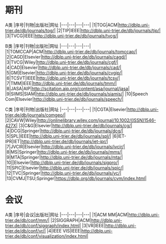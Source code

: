 # 期刊
A类
|序号|刊物|出版社|网址
|---|---|---|---|
|1|TOG|ACM|http://dblp.uni-trier.de/db/journals/tog/|
|2|TIP|IEEE|http://dblp.uni-trier.de/db/journals/tip/|
|3|TVCG|IEEE|http://dblp.uni-trier.de/db/journals/tvcg/|

B类
|序号|刊物|出版社|网址
|---|---|---|---|
|1|TOMCCAP|ACM|http://dblp.uni-trier.de/db/journals/tomccap/|
|2|CAGD|Elsevier|http://dblp.uni-trier.de/db/journals/cagd/|
|3|TVCG|Wiley|http://dblp.uni-trier.de/db/journals/cgf/|
|4|CAD|Elsevier|http://dblp.uni-trier.de/db/journals/cad/|
|5|GM|Elsevier|http://dblp.uni-trier.de/db/journals/cvgip/|
|6|TCSVT|IEEE|http://dblp.uni-trier.de/db/journals/tcsv/|
|7|TMM|IEEE|http://dblp.uni-trier.de/db/journals/tmm/|
|8|JASA|AIP|http://scitation.aip.org/content/asa/journal/jasa|
|9|SIIMS|SIAM|http://dblp.uni-trier.de/db/journals/siamis/|
|10|Speech Com|Elsevier|http://dblp.uni-trier.de/db/journals/speech/|

C类
|序号|刊物|出版社|网址
|---|---|---|---|
|1|CGTA|Elsevier|http://dblp.uni-trier.de/db/journals/comgeo/|
|2|CAVW|Wiley|http://onlinelibrary.wiley.com/journal/10.1002/(ISSN)1546-427X|
|3|C&G|Elsevier|http://dblp.uni-trier.de/db/journals/cg/|
|4|DCG|Springer|http://dblp.uni-trier.de/db/journals/dcg/|
|5|SPL|IEEE|http://dblp.uni-trier.de/db/journals/spl/|
|6|IET-IPR|IET|http://dblp.uni-trier.de/db/journals/iet-ipr/|
|7|JVCIR|Elsevier|http://dblp.uni-trier.de/db/journals/jvcir/|
|8|MS|Springer|http://dblp.uni-trier.de/db/journals/mms/|
|9|MTA|Springer|http://dblp.uni-trier.de/db/journals/mta/|
|10||Elsevier|http://dblp.uni-trier.de/db/journals/sigpro/|
|11|SPIC|Elsevier|http://dblp.uni-trier.de/db/journals/spic/|
|12|TVC|Springer|http://dblp.uni-trier.de/db/journals/vc/|
|13|CVMJ|TSU;Springer|https://dblp.org/db/journals/cvm/index.html|


# 会议
A类
|序号|会议|出版社|网址
|---|---|---|---|
|1|ACM MM|ACM|http://dblp.uni-trier.de/db/conf/mm/|
|2|SIGGRAPH|ACM|http://dblp.uni-trier.de/db/conf/siggraph/index.html|
|3|VR|IEEE|http://dblp.uni-trier.de/db/conf/vr/|
|4|IEEE VIS|IEEE|http://dblp.uni-trier.de/db/conf/visualization/index.html|

